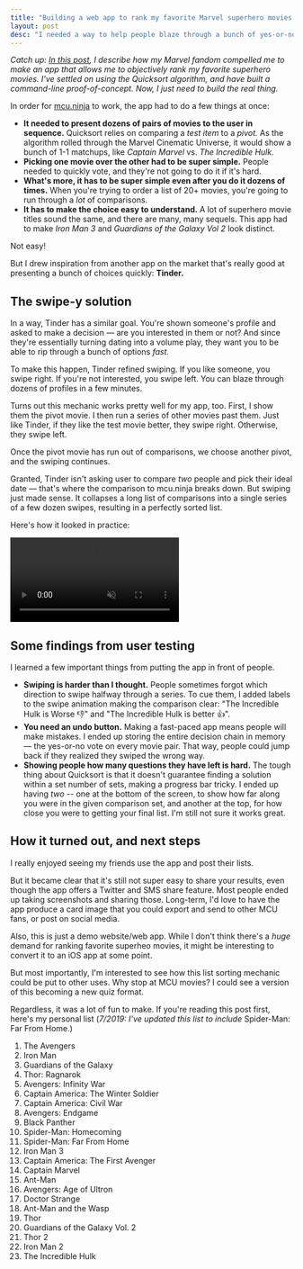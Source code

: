 ```yaml
---
title: "Building a web app to rank my favorite Marvel superhero movies, part II"
layout: post
desc: "I needed a way to help people blaze through a bunch of yes-or-no decisions very quickly. Turns out there‘s an app that's already figured this out: Tinder."
---
```


_Catch up: [In this post](http://www.andrewmcgill.me/2019/05/07/mcu-ninja-ranking-part-one.html), I describe how my Marvel fandom compelled me to make an app that allows me to objectively rank my favorite superhero movies. I've settled on using the Quicksort algorithm, and have built a command-line proof-of-concept. Now, I just need to build the real thing._

In order for [mcu.ninja](http://mcu.ninja) to work, the app had to do a few things at once:

* **It needed to present dozens of pairs of movies to the user in sequence.** Quicksort relies on comparing a _test item_ to a _pivot._ As the algorithm rolled through the Marvel Cinematic Universe, it would show a bunch of 1-1 matchups, like _Captain Marvel_ vs. _The Incredible Hulk._
* **Picking one movie over the other had to be super simple.** People needed to quickly vote, and they're not going to do it if it's hard.
* **What's more, it has to be super simple even after you do it dozens of times.** When you're trying to order a list of 20+ movies, you're going to run through a _lot_ of comparisons.
* **It has to make the choice easy to understand.** A lot of superhero movie titles sound the same, and there are many, many sequels. This app had to make _Iron Man 3_ and _Guardians of the Galaxy Vol 2_ look distinct.

Not easy!

But I drew inspiration from another app on the market that's really good at presenting a bunch of choices quickly: **Tinder.**

## The swipe-y solution
In a way, Tinder has a similar goal. You're shown someone's profile and asked to make a decision — are you interested in them or not? And since they're essentially turning dating into a volume play, they want you to be able to rip through a bunch of options _fast._

To make this happen, Tinder refined swiping. If you like someone, you swipe right. If you're not interested, you swipe left. You can blaze through dozens of profiles in a few minutes.

Turns out this mechanic works pretty well for my app, too. First, I show them the pivot movie. I then run a series of other movies past them. Just like Tinder, if they like the test movie better, they swipe right. Otherwise, they swipe left. 

Once the pivot movie has run out of comparisons, we choose another pivot, and the swiping continues. 

Granted, Tinder isn't asking user to compare _two_ people and pick their ideal date — that's where the comparison to mcu.ninja breaks down. But swiping just made sense. It collapses a long list of comparisons into a single series of a few dozen swipes, resulting in a perfectly sorted list.

Here's how it looked in practice:

<video class="video" style="max-width: 400px" src="/assets/mcu-ninja-2/swipe-demonstration.mp4" muted loop autoplay plays-inline></video>


## Some findings from user testing
I learned a few important things from putting the app in front of people.

* **Swiping is harder than I thought.** People sometimes forgot which direction to swipe halfway through a series. To cue them, I added labels to the swipe animation making the comparison clear: "The Incredible Hulk is Worse 👎" and "The Incredible Hulk is better 👍".
* **You need an undo button.** Making a fast-paced app means people will make mistakes. I ended up storing the entire decision chain in memory — the yes-or-no vote on every movie pair. That way, people could jump back if they realized they swiped the wrong way.
* **Showing people how many questions they have left is hard.** The tough thing about Quicksort is that it doesn't guarantee finding a solution within a set number of sets, making a progress bar tricky. I ended up having _two_ -- one at the bottom of the screen, to show how far along you were in the given comparison set, and another at the top, for how close you were to getting your final list. I'm still not sure it works great.

## How it turned out, and next steps
I really enjoyed seeing my friends use the app and post their lists.

But it became clear that it's still not super easy to share your results, even though the app offers a Twitter and SMS share feature. Most people ended up taking screenshots and sharing those. Long-term, I'd love to have the app produce a card image that you could export and send to other MCU fans, or post on social media.

Also, this is just a demo website/web app. While I don't think there's a _huge_ demand for ranking favorite superheo movies, it might be interesting to convert it to an iOS app at some point. 

But most importantly, I'm interested to see how this list sorting mechanic could be put to other uses. Why stop at MCU movies? I could see a version of this becoming a new quiz format.

Regardless, it was a lot of fun to make. If you're reading this post first, here's my personal list (_7/2019: I've updated this list to include_ Spider-Man: Far From Home.)

1. The Avengers
2. Iron Man
3. Guardians of the Galaxy
4. Thor: Ragnarok
5. Avengers: Infinity War
6. Captain America: The Winter Soldier
7. Captain America: Civil War
8. Avengers: Endgame
9. Black Panther
10. Spider-Man: Homecoming
11. Spider-Man: Far From Home
12. Iron Man 3
13. Captain America: The First Avenger
14. Captain Marvel
15. Ant-Man
16. Avengers: Age of Ultron
17. Doctor Strange
18. Ant-Man and the Wasp
19. Thor
20. Guardians of the Galaxy Vol. 2
21. Thor 2
22. Iron Man 2
23. The Incredible Hulk

